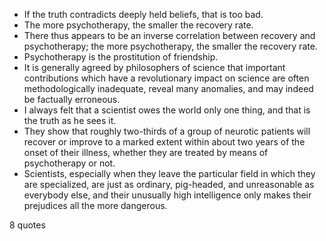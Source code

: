  - If the truth contradicts deeply held beliefs, that is too bad.
 - The more psychotherapy, the smaller the recovery rate.
 - There thus appears to be an inverse correlation between recovery and psychotherapy; the more psychotherapy, the smaller the recovery rate.
 - Psychotherapy is the prostitution of friendship.
 - It is generally agreed by philosophers of science that important contributions which have a revolutionary impact on science are often methodologically inadequate, reveal many anomalies, and may indeed be factually erroneous.
 - I always felt that a scientist owes the world only one thing, and that is the truth as he sees it.
 - They show that roughly two-thirds of a group of neurotic patients will recover or improve to a marked extent within about two years of the onset of their illness, whether they are treated by means of psychotherapy or not.
 - Scientists, especially when they leave the particular field in which they are specialized, are just as ordinary, pig-headed, and unreasonable as everybody else, and their unusually high intelligence only makes their prejudices all the more dangerous.

8 quotes